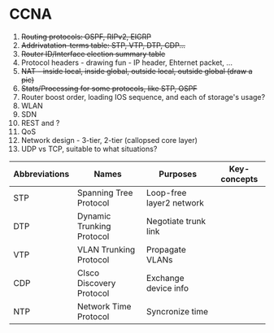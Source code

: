 # CCNA

1. ~~Routing protocols: OSPF, RIPv2, EIGRP~~
2. ~~Addrivatation-terms table: STP, VTP, DTP, CDP...~~
3. ~~Router ID/Interface election summary table~~
4. Protocol headers - drawing fun - IP header, Ehternet packet, ...
5. ~~NAT - inside local, inside global, outside local, outside global (draw a pic)~~
6. ~~Stats/Processing for some protocols, like STP, OSPF~~
7. Router boost order, loading IOS sequence, and each of storage's usage?
8. WLAN
9. SDN
10. REST and ?
11. QoS
12. Network design - 3-tier, 2-tier (callopsed core layer)
13. UDP vs TCP, suitable to what situations?


Abbreviations| Names | Purposes| Key-concepts|
---|---|---|---|
STP | Spanning Tree Protocol | Loop-free layer2 network | |
DTP | Dynamic Trunking Protocol | Negotiate trunk link | |
VTP | VLAN Trunking Protocol | Propagate VLANs | |
CDP | CIsco Discovery Protocol | Exchange device info | |
NTP | Network Time Protocol | Syncronize time | |

